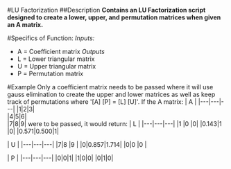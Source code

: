 #LU Factorization
##Description
**Contains an LU Factorization script designed to create a lower, upper, and permutation matrices when given an A matrix.**

#Specifics of Function:
*Inputs:*
- A = Coefficient matrix
*Outputs*
- L = Lower triangular matrix
- U = Upper triangular matrix
- P = Permutation matrix

#Example
Only a coefficient matrix needs to be passed where it will use gauss elimination to create the upper and lower matrices as well as keep track of permutations where '[A] [P] = [L] [U]'.
If the A matrix: 
|  A  |
|---|---|---|
|1|2|3|  
|4|5|6|				
|7|8|9|
were to be passed, it would return:
|      L      |
|---|---|---|
|1    |0    |0|
|0.143|1    |0| 
|0.571|0.500|1|

|       U     |
|---|---|---|
|7|8    |9    |
|0|0.857|1.714|
|0|0    |0    |

|  P  |
|---|---|---|
|0|0|1|
|1|0|0|
|0|1|0|
